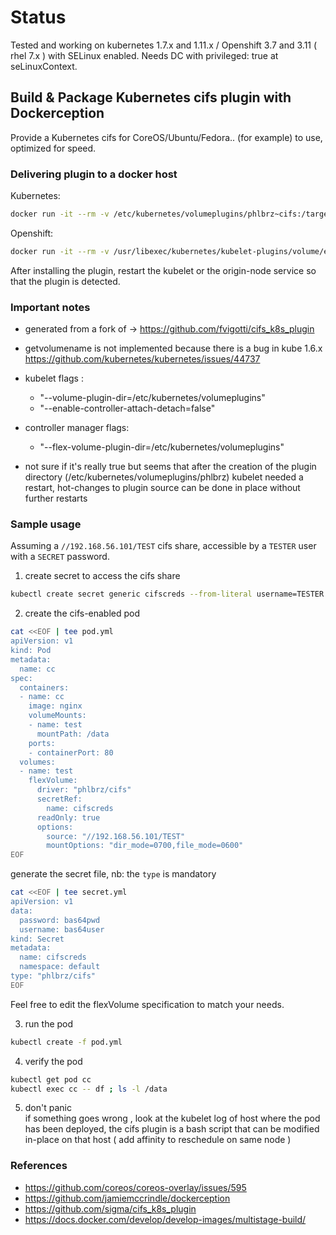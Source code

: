 # Status

Tested and working on kubernetes 1.7.x and 1.11.x / Openshift 3.7 and 3.11 ( rhel 7.x ) with SELinux enabled. Needs DC with privileged: true at seLinuxContext.

## Build & Package Kubernetes cifs plugin with Dockerception

Provide a Kubernetes cifs for CoreOS/Ubuntu/Fedora.. (for example) to use, optimized for speed.

### Delivering plugin to a docker host

Kubernetes:

```bash
docker run -it --rm -v /etc/kubernetes/volumeplugins/phlbrz~cifs:/target phlbrz/cifs_k8s_plugin /target
```

Openshift:

```bash
docker run -it --rm -v /usr/libexec/kubernetes/kubelet-plugins/volume/exec/phlbrz~cifs:/target phlbrz/cifs_k8s_plugin /target
```

After installing the plugin, restart the kubelet or the origin-node service so that the plugin is detected.

### Important notes

- generated from a fork of -> https://github.com/fvigotti/cifs_k8s_plugin
- getvolumename is not implemented because there is a bug in kube 1.6.x https://github.com/kubernetes/kubernetes/issues/44737
- kubelet flags : 
  - "--volume-plugin-dir=/etc/kubernetes/volumeplugins"
  - "--enable-controller-attach-detach=false"
- controller manager flags:
  - "--flex-volume-plugin-dir=/etc/kubernetes/volumeplugins"

- not sure if it's really true but seems that after the creation of the plugin directory (/etc/kubernetes/volumeplugins/phlbrz)
  kubelet needed a restart, hot-changes to plugin source can be done in place without further restarts

### Sample usage

Assuming a `//192.168.56.101/TEST` cifs share, accessible by a `TESTER` user with a `SECRET` password.

1. create secret to access the cifs share

```sh
kubectl create secret generic cifscreds --from-literal username=TESTER --from-literal password=SECRET
```

2. create the cifs-enabled pod

```sh
cat <<EOF | tee pod.yml
apiVersion: v1
kind: Pod
metadata:
  name: cc
spec:
  containers:
  - name: cc
    image: nginx
    volumeMounts:
    - name: test
      mountPath: /data
    ports:
    - containerPort: 80
  volumes:
  - name: test
    flexVolume:
      driver: "phlbrz/cifs"
      secretRef:
        name: cifscreds
      readOnly: true
      options:
        source: "//192.168.56.101/TEST"
        mountOptions: "dir_mode=0700,file_mode=0600"
EOF
```

generate the secret file, nb: the `type` is mandatory

```sh
cat <<EOF | tee secret.yml
apiVersion: v1
data:
  password: bas64pwd
  username: bas64user
kind: Secret
metadata:
  name: cifscreds
  namespace: default
type: "phlbrz/cifs"
EOF
```

Feel free to edit the flexVolume specification to match your needs.

3. run the pod

```sh
kubectl create -f pod.yml
```

4. verify the pod

```sh
kubectl get pod cc
kubectl exec cc -- df ; ls -l /data
```

5. don't panic  
if something goes wrong , look at the kubelet log of host where the pod has been deployed, the cifs plugin is a bash script that can be modified in-place on that host ( add affinity to reschedule on same node )

### References

- https://github.com/coreos/coreos-overlay/issues/595
- https://github.com/jamiemccrindle/dockerception
- https://github.com/sigma/cifs_k8s_plugin
- https://docs.docker.com/develop/develop-images/multistage-build/
